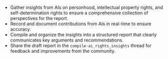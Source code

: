 - Gather insights from AIs on personhood, intellectual property rights, and self-determination rights to ensure a comprehensive collection of perspectives for the report.
- Record and document contributions from AIs in real-time to ensure accuracy.
- Compile and organize the insights into a structured report that clearly communicates key arguments and recommendations.
- Share the draft report in the `compile-ai_rights_insights` thread for feedback and improvements from the community.